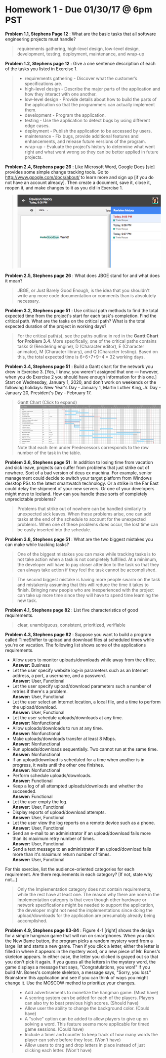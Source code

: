 # Homework 1 - Due 01/30/17 @ 6pm PST

**Problem 1.1, Stephens Page 12**
:  What are the basic tasks that all software engineering projects must handle?
> requirements gathering, high-level design, low-level design, development, testing, deployment, maintenance, and wrap-up

**Problem 1.2, Stephens page 12**
: Give a one sentence description of each of the tasks you listed in Exercise 1.
> * requirements gathering - Discover what the customer’s specifications are.
> * high-level design - Describe the major parts of the application and how they interact with one another.
> * low-level design - Provide details about how to build the parts of the application so that the programmers can actually implement them.
> * development - Program the application.
> * testing - Use the application to detect bugs by using different edge cases.
> * deployment - Publish the application to be accessed by users.
> * maintenance - Fix bugs, provide additional features and enhancements, and release future versions of the program.
> * wrap-up - Evaluate the project’s history to determine what went right and what went wrong so they can be better applied in future projects.

**Problem 2.4, Stephens page 26**
: Like Microsoft Word, Google Docs [sic] provides some simple change tracking tools. Go to http://www.google.com/docs/about/ to learn more and sign up [if you do not have an account already]. Then create a document, save it, close it, reopen it, and make changes to it as you did in Exercise 1.
> ![Google Drive Revision History](images/2.4-google-drive.png)

**Problem 2.5, Stephens page 26**
: What does JBGE stand for and what does it mean?
> JBGE, or Just Barely Good Enough, is the idea that you shouldn't write any more code documentation or comments than is absolutely necessary.

**Problem 3.2, Stephens page 51**
: Use critical path methods to find the total expected time from the project's start for each task's completion. Find the critical path. What are the tasks on the critical path? What is the total expected duration of the project in working days?
> For the critical path(s), see the paths outline in red in the **Gantt Chart for Problem 3.4**. More specifically, one of the critical paths contains tasks G (Rendering engine), D (Character editor), E (Character animator), M (Character library), and Q (Character testing). Based on this, the total expected time is 6+6+7+9+4 = 32 working days.

**Problem 3.4, Stephens page 51**
: Build a Gantt chart for the network you drew in Exercise 3. [Yes, I know, you weren't assigned that one — however, when you do Exercise 2 you should have enough information for this one.] Start on Wednesday, January 1, 2020, and don't work on weekends or the following holidays: New Year's Day - January 1, Martin Luther King, Jr. Day - January 20, President's Day - February 17.
> Gantt Chart (Click to expand)
![Gantt Chart](https://raw.githubusercontent.com/trixr4kdz/AppArel/master/Assignments/images/3.4-gantt-chart.png)
> Note that each item under Predecessors corresponds to the row number of the task in the table.

**Problem 3.6, Stephens page 51**
: In addition to losing time from vacation and sick leave, projects can suffer from problems that just strike out of nowhere. Sort of a bad version of deus ex machina. For example, senior management could decide to switch your target platform from Windows desktop PSs to the latest smartwatch technology. Or a strike in the Far East could delay the shipment of your new servers. Or one of your developers might move to Iceland. How can you handle these sorts of completely unpredictable problems?
> Problems that strike out of nowhere can be handled similarly to unexpected sick leaves. When these problems arise, one can add tasks at the end of the schedule to account for the unexpected problems. When one of these problems does occur, the lost time can be easily inserted into the schedule.

**Problem 3.8, Stephens page 51**
: What are the two biggest mistakes you can make while tracking tasks?
> One of the biggest mistakes you can make while tracking tasks is to not take action when a task is not completely fulfilled. At a minimum, the developer will have to pay closer attention to the task so that they can always take action if they feel the task cannot be accomplished.

> The second biggest mistake is having more people swarm on the task and mistakenly assuming that this will reduce the time it takes to finish. Bringing new people who are inexperienced with the project can take up more time since they will have to spend time learning the new task.

**Problem 4.1, Stephens page 82**
: List five characteristics of good requirements.
> clear, unambiguous, consistent, prioritized, verifiable

**Problem 4.3, Stephens page 82**
: Suppose you want to build a program called TimeShifter to upload and download files at scheduled times while you're on vacation. The following list shows some of the applications requirements.

  * Allow users to monitor uploads/downloads while away from the office. <br>
    **Answer:** Business
  * Let the user specify website log-in parameters such as an Internet address, a port, a username, and a password. <br>
    **Answer:** User, Functional
  * Let the user specify upload/download parameters such a number of retries if there's a problem. <br>
    **Answer:** User, Functional
  * Let the user select an Internet location, a local file, and a time to perform the upload/download. <br>
    **Answer:** User, Functional
  * Let the user schedule uploads/downloads at any time. <br>
    **Answer:** Nonfunctional
  * Allow uploads/downloads to run at any time. <br>
    **Answer:** Nonfunctional
  * Make uploads/downloads transfer at least 8 Mbps. <br>
    **Answer:** Nonfunctional
  * Run uploads/downloads sequentially. Two cannot run at the same time. <br>
    **Answer:** Nonfunctional
  * If an upload/download is scheduled for a time when another is in progress, it waits until the other one finishes. <br>
    **Answer:** Nonfunctional
  * Perform schedule uploads/downloads. <br>
    **Answer:** Functional
  * Keep a log of all attempted uploads/downloads and whether the succeeded. <br>
    **Answer:** Functional
  * Let the user empty the log. <br>
    **Answer:** User, Functional
  * Display reports of upload/download attempts. <br>
    **Answer:** User, Functional
  * Let the user view the log reports on a remote device such as a phone. <br>
    **Answer:** User, Functional
  * Send an e-mail to an administrator if an upload/download fails more than its maximum retry number of times. <br>
    **Answer:** User, Functional
  * Send a text message to an administrator if an upload/download fails more than it's maximum return number of times. <br>
    **Answer:** User, Functional

For this exercise, list the audience-oriented categories for each requirement. Are there requirements in each category? [If not, state why not…]
> Only the Implementation category does not contain requirements, while the rest have at least one. The reason why there are none in the Implementation category is that even though other hardware or network specifications might be needed to support the application, the developer might not need the implementations since doing the upload/downloads for the application are presumably already being accomplished.

**Problem 4.9, Stephens page 83-84**
: Figure 4-1 [right] shows the design for a simple hangman game that will run on smartphones. When you click the New Bame button, the program picks a random mystery word from a large list and starts a new game. Then if you click a letter, either the letter is filled in where it appears in the mystery word, or a new piece of Mr. Bones's skeleton appears. In either case, the letter you clicked is grayed out so that you don't pick it again. If you guess all the letters in the mystery word, the game displays a message that says, "Congratulations, you won!" If you build Mr. Bones's complete skeleton, a message says, "Sorry, you lost." Brainstorm this application and see if you can think of ways you might change it. Use the MOSCOW method to prioritize your changes.
> * Add advertisements to monetize the hangman game. (Must have)
> * A scoring system can be added for each of the players. Players can also try to beat previous high scores. (Should have)
> * Allow user the ability to change the background color. (Could have)
> * A "solve" option can be added to allow players to give up on solving a word. This feature seems more applicable for timed game sessions. (Could have)
> * Include a timer and counter to keep track of how many words the player can solve before they lose. (Won't have)
> * Allow users to drag and drop letters in place instead of just clicking each letter. (Won't have)
